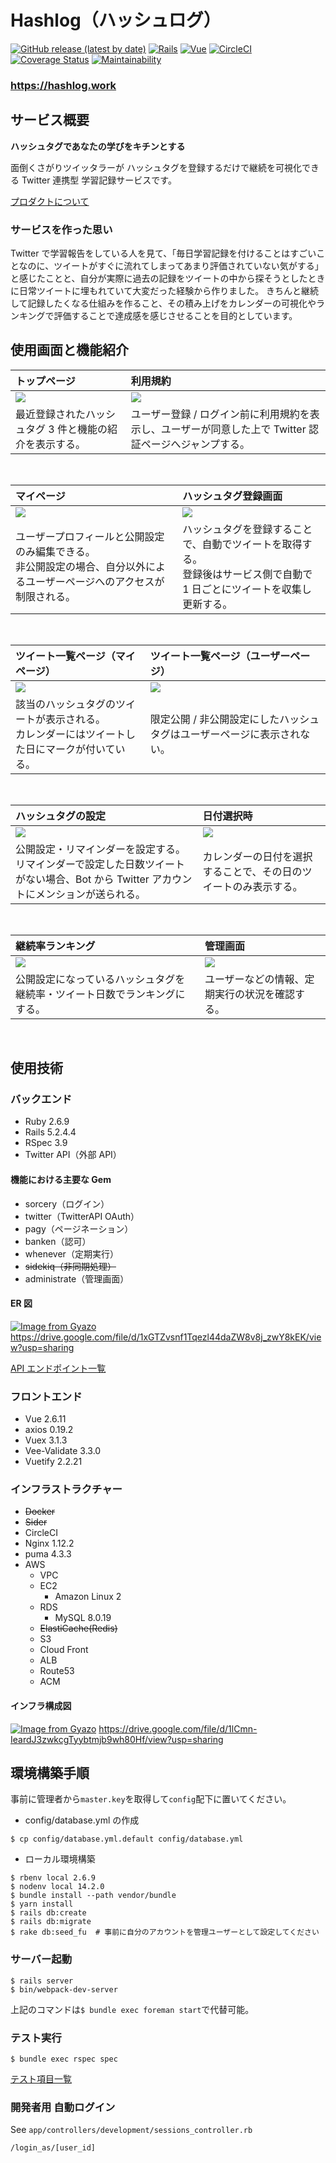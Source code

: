 # Hashlog（ハッシュログ）

[![GitHub release (latest by date)](https://img.shields.io/github/v/release/aiandrox/hashlog)](https://github.com/aiandrox/hashlog/releases)
[![Rails](https://img.shields.io/badge/Rails-v5.2.4.3-%23a72332)](https://rubygems.org/gems/rails/versions/5.2.4.4)
[![Vue](https://img.shields.io/badge/Vue-v2.6.11-%2342b77c)](https://www.npmjs.com/package/vue/v/2.6.11)
[![CircleCI](https://circleci.com/gh/aiandrox/hashlog.svg?style=shield)](https://circleci.com/gh/aiandrox/hashlog)
[![Coverage Status](https://coveralls.io/repos/github/aiandrox/hashlog/badge.svg?branch=develop)](https://coveralls.io/github/aiandrox/hashlog?branch=develop)
[![Maintainability](https://api.codeclimate.com/v1/badges/d31e5fff03ec3ea494fa/maintainability)](https://codeclimate.com/github/aiandrox/hashlog/maintainability)

### **https://hashlog.work**

## サービス概要

**ハッシュタグであなたの学びをキチンとする**

面倒くさがりツイッタラーが
ハッシュタグを登録するだけで継続を可視化できる
Twitter 連携型 学習記録サービスです。

[プロダクトについて](/README_product.md)

### サービスを作った思い

Twitter で学習報告をしている人を見て、「毎日学習記録を付けることはすごいことなのに、ツイートがすぐに流れてしまってあまり評価されていない気がする」と感じたことと、自分が実際に過去の記録をツイートの中から探そうとしたときに日常ツイートに埋もれていて大変だった経験から作りました。
きちんと継続して記録したくなる仕組みを作ること、その積み上げをカレンダーの可視化やランキングで評価することで達成感を感じさせることを目的としています。

## 使用画面と機能紹介

| トップページ                                                         | 利用規約                                                                                               |
| :------------------------------------------------------------------- | :----------------------------------------------------------------------------------------------------- |
| <img src="https://i.gyazo.com/288cfef35a4c404a57b9ed80803b9f77.png"> | <img src="https://i.gyazo.com/a5df36426cae3326b9813cb2afb6eacf.png">                                   |
| 最近登録されたハッシュタグ 3 件と機能の紹介を表示する。              | ユーザー登録 / ログイン前に利用規約を表示し、ユーザーが同意した上で Twitter 認証ページへジャンプする。 |

<br>

| マイページ                                                                                                                 | ハッシュタグ登録画面                                                                                                        |
| :------------------------------------------------------------------------------------------------------------------------- | :-------------------------------------------------------------------------------------------------------------------------- |
| <img src="https://i.gyazo.com/bd2b43a7a36d58c52bb49e9dccce47e0.png">                                                       | <img src="https://i.gyazo.com/5264cb248f86022f6d5fef549460ee34.png">                                                        |
| ユーザープロフィールと公開設定のみ編集できる。<br>非公開設定の場合、自分以外によるユーザーページへのアクセスが制限される。 | ハッシュタグを登録することで、自動でツイートを取得する。<br>登録後はサービス側で自動で 1 日ごとにツイートを収集し更新する。 |

<br>

| ツイート一覧ページ（マイページ）                                                                 | ツイート一覧ページ（ユーザーページ）                                    |
| :----------------------------------------------------------------------------------------------- | :---------------------------------------------------------------------- |
| <img src="https://i.gyazo.com/30e89befc5afee6f425363b231d00ea2.png">                             | <img src="https://i.gyazo.com/99d91739e9c979287781ac9af848f53e.png">    |
| 該当のハッシュタグのツイートが表示される。<br>カレンダーにはツイートした日にマークが付いている。 | 限定公開 / 非公開設定にしたハッシュタグはユーザーページに表示されない。 |

<br>

| ハッシュタグの設定                                                                                                                      | 日付選択時                                                           |
| :-------------------------------------------------------------------------------------------------------------------------------------- | :------------------------------------------------------------------- |
| <img src="https://i.gyazo.com/06af34d7b35b912ddb6c95765fc8fd23.png">                                                                    | <img src="https://i.gyazo.com/aa81ebd3412dfd89508b545767924fb1.png"> |
| 公開設定・リマインダーを設定する。<br>リマインダーで設定した日数ツイートがない場合、Bot から Twitter アカウントにメンションが送られる。 | カレンダーの日付を選択することで、その日のツイートのみ表示する。     |

<br>

| 継続率ランキング                                                           | 管理画面                                                             |
| :------------------------------------------------------------------------- | :------------------------------------------------------------------- |
| <img src="https://i.gyazo.com/33d4427f0b70ef6c42074eb87135cc05.png">       | <img src="https://i.gyazo.com/a21f086fc3dc447a5d54d502fe7c56c5.png"> |
| 公開設定になっているハッシュタグを継続率・ツイート日数でランキングにする。 | ユーザーなどの情報、定期実行の状況を確認する。                       |

<br>

## 使用技術

### バックエンド

- Ruby 2.6.9
- Rails 5.2.4.4
- RSpec 3.9
- Twitter API（外部 API）

#### 機能における主要な Gem

- sorcery（ログイン）
- twitter（TwitterAPI OAuth）
- pagy（ページネーション）
- banken（認可）
- whenever（定期実行）
- ~~sidekiq（非同期処理）~~
- administrate（管理画面）

#### ER 図

[![Image from Gyazo](https://i.gyazo.com/f2f05539bb0679ed1e64eac82e9b772b.png)](https://gyazo.com/f2f05539bb0679ed1e64eac82e9b772b)
https://drive.google.com/file/d/1xGTZvsnf1Tqezl44daZW8v8j_zwY8kEK/view?usp=sharing

[API エンドポイント一覧](/README_api_endpoint.md)

### フロントエンド

- Vue 2.6.11
- axios 0.19.2
- Vuex 3.1.3
- Vee-Validate 3.3.0
- Vuetify 2.2.21

### インフラストラクチャー

- ~~Docker~~
- ~~Sider~~
- CircleCI
- Nginx 1.12.2
- puma 4.3.3
- AWS
  - VPC
  - EC2
    - Amazon Linux 2
  - RDS
    - MySQL 8.0.19
  - ~~ElastiCache(Redis)~~
  - S3
  - Cloud Front
  - ALB
  - Route53
  - ACM

#### インフラ構成図

[![Image from Gyazo](https://i.gyazo.com/77d2babccb1468a167c3e362c4d89eff.png)](https://gyazo.com/77d2babccb1468a167c3e362c4d89eff)
https://drive.google.com/file/d/1lCmn-IeardJ3zwkcgTyybtmjb9wh80Hf/view?usp=sharing

## 環境構築手順

事前に管理者から`master.key`を取得して`config`配下に置いてください。

- config/database.yml の作成

```shell
$ cp config/database.yml.default config/database.yml
```

- ローカル環境構築

```shell
$ rbenv local 2.6.9
$ nodenv local 14.2.0
$ bundle install --path vendor/bundle
$ yarn install
$ rails db:create
$ rails db:migrate
$ rake db:seed_fu  # 事前に自分のアカウントを管理ユーザーとして設定してください
```

### サーバー起動

```shell
$ rails server
$ bin/webpack-dev-server
```

上記のコマンドは`$ bundle exec foreman start`で代替可能。

### テスト実行

```shell
$ bundle exec rspec spec
```

[テスト項目一覧](/spec/rspec-output)

### 開発者用 自動ログイン

See `app/controllers/development/sessions_controller.rb`

```
/login_as/[user_id]
```
